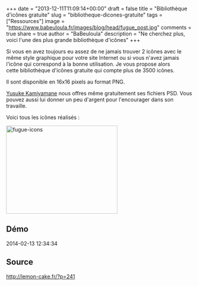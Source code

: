 +++
date = "2013-12-11T11:09:14+00:00"
draft = false
title = "Bibliothèque d'icônes gratuite"
slug = "bibliotheque-dicones-gratuite"
tags = ["Ressources"]
image = "https://www.babeuloula.fr/images/blog/head/fugue_post.jpg"
comments = true
share = true
author = "BaBeuloula"
description = "Ne cherchez plus, voici l'une des plus grande bibliothèque d'icônes"
+++

Si vous en avez toujours eu assez de ne jamais trouver 2 icônes avec le même style graphique pour votre site Internet ou si vous n'avez jamais l'icône qui correspond à la bonne utilisation. Je vous propose alors cette bibliothèque d'icônes gratuite qui compte plus de 3500 icônes.
<div class="read-more"><!--more--></div>
Il sont disponible en 16x16 pixels au format PNG.

<a title="Yusuke Kamiyamane" href="http://p.yusukekamiyamane.com/" target="_blank">Yusuke Kamiyamane</a> nous offres même gratuitement ses fichiers PSD. Vous pouvez aussi lui donner un peu d'argent pour l'encourager dans son travaille.

Voici tous les icônes réalisés :

<a href="//babeuloula.fr/images/lemoncake/fugue.png"><img class="size-medium wp-image-242 aligncenter" alt="fugue-icons" src="//babeuloula.fr/images/lemoncake/fugue-300x238.png" width="300" height="238" /></a>
## Démo

2014-02-13 12:34:34
## Source

http://lemon-cake.fr/?p=241
